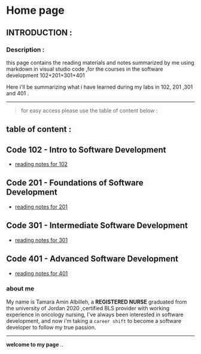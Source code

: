 # Home page 
## INTRODUCTION :
### Description :
this page contains the reading materials and notes summarized by me using markdown in visual studio code ,for the courses in the software development 102+201+301+401

Here i'll be summarizing what i have learned during my labs in 102, 201 ,301 and 401 .

***

> for easy access please use the table of content below :


## table of content :

## Code 102 - Intro to Software Development
* [reading notes for 102](https://tamaraalbilleh.github.io/reading-notes/Code102Reading-Notes/reading-102)
## Code 201 - Foundations of Software Development
* [reading notes for 201](https://tamaraalbilleh.github.io/reading-notes/Code201Reading-Notes/reading-201)
## Code 301 - Intermediate Software Development
* [reading notes for 301](https://tamaraalbilleh.github.io/reading-notes/Code301Reading-Notes/reading-301)
## Code 401 - Advanced Software Development
* [reading notes for 401](https://tamaraalbilleh.github.io/reading-notes/Code401Reading-Notes/reading-401)


### about me 
My name is Tamara Amin Albilleh, a **REGISTERED NURSE** graduated from the university of Jordan 2020 ,certified BLS provider with working experience in oncology nursing, I've always been interested in software development, and now i'm taking a `career shift` to become a software developer to follow my true passion.
***
**welcome to my page** ..